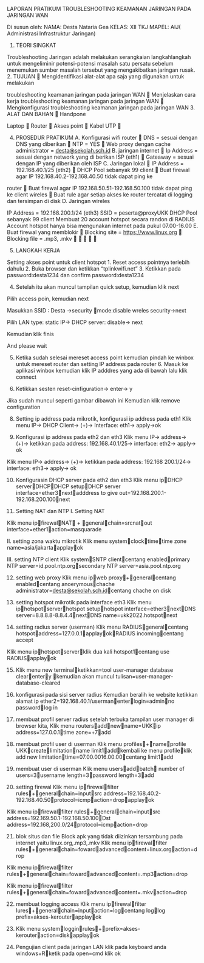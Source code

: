 LAPORAN PRATIKUM TROUBLESHOOTING KEAMANAN JARINGAN PADA JARINGAN WAN

Di susun oleh: NAMA: Desta Nataria Gea KELAS: XII TKJ MAPEL: AIJ( Administrasi Infrastruktur Jaringan)

1. TEORI SINGKAT

Troubleshooting Jaringan adalah melakukan serangkaian langkahlangkah untuk mengeliminir potensi-potensi masalah satu persatu sebelum menemukan sumber masalah tersebut yang mengakibatkan jaringan rusak. 2. TUJUAN  Mengidentifikasi alat-alat apa saja yang digunakan untuk melakukan

troubleshooting keamanan jaringan pada jaringan WAN  Menjelaskan cara kerja troubleshooting keamanan jaringan pada jaringan WAN  Mengkonfigurasi troubleshooting keamanan jaringan pada jaringan WAN 3. ALAT DAN BAHAN  Handpone

Laptop  Router  Akses point  Kabel UTP 

4. PROSEDUR PRATIKUM A. Konfigurasi wifi router  DNS = sesuai dengan DNS yang diberikan  NTP = YES  Web proxy dengan cache administrator = desta@sekolah.sch.id B. jaringan internet  Ip Address = sesuai dengan network yang di berikan ISP (eth1)  Gateaway = sesuai dengan IP yang diberikan oleh ISP C. Jaringan lokal  IP Address = 192.168.40.1/25 (eth2)  DHCP Pool sebanyak 99 client  Buat firewal agar IP 192.168.40.2-192.168.40.50 tidak dapat ping ke

router  Buat firewal agar IP 192.168.50.51-192.168.50.100 tidak dapat ping ke client wireles  Buat rule agar setiap akses ke router tercatat di logging dan tersimpan di disk D. Jaringan wireles

IP Address = 192.168.200.1/24 (eth3) SSID = peserta@proxyUKK DHCP Pool sebanyak 99 client Membuat 20 account hotspot secara randon di RADIUS Account hotspot hanya bisa mengunakan internet pada pukul 07.00-16.00 E. Buat firewal yang memblokir  Blocking site = https://www.linux.org  Blocking file = .mp3, .mkv     

5. LANGKAH KERJA

Setting akses point untuk client hotspot 1. Reset access pointnya terlebih dahulu 2. Buka browser dan ketikkan “tplinkwifi.net” 3. Ketikkan pada password:desta1234 dan confirm password:desta1234

4. Setelah itu akan muncul tampilan quick setup, kemudian klik next

Pilih access poin, kemudian next

Masukkan SSID : Desta →security mode:disable wreles security→next

Pilih LAN type: static IP→ DHCP server: disable→ next

Kemudian klik finis

And please wait

5. Ketika sudah selesai mereset access point kemudian pindah ke winbox untuk mereset router dan setting IP address pada router 6. Masuk ke aplikasi winbox kemudian klik IP adddres yang ada di bawah lalu klik connect

7. Ketikkan sesten reset-cinfiguration→ enter→ y

Jika sudah muncul seperti gambar dibawah ini Kemudian klik remove configuration

8. Setting ip address pada mikrotik, konfigurasi ip address pada eth1 Klik menu IP→ DHCP Client→ (+)→ Interface: eth1→ apply→ok

9. Konfigurasi ip address pada eth2 dan eth3 Klik menu IP→ address→ (+)→ ketikkan pada address: 192.168.40.1/25→ interface: eth2→ apply→ ok

Klik menu IP→ address→ (+)→ ketikkan pada address: 192.168 200.1/24→ interface: eth3→ apply→ ok

10. Konfigurasin DHCP server pada eth2 dan eth3 Klik menu ipDHCP serverDHCPDHCP setupDHCP server interface=ether3nextadddress to give out=192.168.200.1-192.168.200.100next

11. Setting NAT dan NTP I. Setting NAT

Klik menu ipfirewalNAT + generalchain=srcnatout interface=ether1action=masquarade

II. setting zona waktu mikrotik Klik menu systemclocktimetime zone name=asia/jakartaapplayok

III. setting NTP client Klik systemSNTP clientcentang enabledprimary NTP server=id.pool.ntp.orgsecondary NTP server=asia.pool.ntp.org

12. setting web proxy Klik menu ipweb proxy+generalcentang enabledcentang anoerymouschache administrator=desta@sekolah.sch.idcentang chache on disk

13. setting hotspot mikrotik pada interface eth3 Klik menu iphotspotserverhotspot setuphotspot interface=ether3nextDNS server=8.8.8.8-8.8.4.4nextDNS name=ukk2022.hotspotnext

14. setting radius server (userman) Klik menu RADIUSgeneralcentang hotspotaddress=127.0.0.1applayokRADIUS incomingcentang accept

Klik menu iphotspotserverklik dua kali hotspot1centang use RADIUSapplayok

15. Klik menu new terminalketikkan=tool user-manager database clearentery kemudian akan muncul tulisan=user-manager-database-cleared

16. konfigurasi pada sisi server radius Kemudian beralih ke website ketikkan alamat ip ether2=192.168.40.1/usermanenterlogin=adminno passwordlog in

17. membuat profil server radius setelah terbuka tampilan user manager di browser kita, Klik menu routersaddnewname=UKKip address=127.0.0.1time zone=+7add

18. membuat profil user di userman Klik menu profiles+nameprofile UKKcreatelimitationname limit1addkembali ke menu profileklik add new limitationtime=07.00.0016.00.00centang limit1add

19. membuat user di userman Klik menu usersaddbatch number of users=3username length=3password length=3add

20. setting firewal Klik menu ipfirewalfilter rules+generalchain=inputsrc address=192.168.40.2-192.168.40.50protocol=icmpaction=dropapplayok

Klik menu ipfirewalfilter rules+generalchain=inputsrc address=192.169.50.1-192.168.50.100Dst address=192.168,200.0/24protocol=icmpaction=drop

21. blok situs dan file Block apk yang tidak diizinkan tersambung pada internet yaitu linux.org,.mp3,.mkv Klik menu ipfirewalfilter rules+generalchain=fowardadvancedcontent=linux.orgaction=drop

Klik menu ipfirewalfilter rules+generalchain=fowardadvancedcontent=.mp3action=drop

Klik menu ipfirewalfilter rules+generalchain=fowardadvancedcontent=.mkvaction=drop

22. membuat logging access Klik menu ipfirewalfilter lures+generalchain=inputaction=logcentang loglog prefix=akses-kerouterapplayok

23. Klik menu systemlogginrules+prefix=akses-kerouteraction=diskapplayok

24. Pengujian client pada jaringan LAN klik pada keyboard anda windows+Rketik pada open=cmd klik ok
